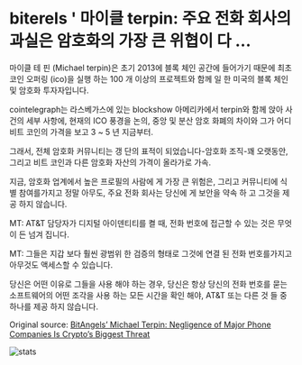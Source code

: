 # biterels ' 마이클 terpin: 주요 전화 회사의 과실은 암호화의 가장 큰 위협이 다 ...

마이클 테 핀 (Michael terpin)은 초기 2013에 블록 체인 공간에 들어가기 때문에 최초 코인 오퍼링 (ico)을 실행 하는 100 개 이상의 프로젝트와 함께 일 한 미국의 블록 체인 및 암호화 투자자입니다.

cointelegraph는 라스베가스에 있는 blockshow 아메리카에서 terpin와 함께 앉아 사건의 세부 사항에, 현재의 ICO 풍경을 논의, 중앙 및 분산 암호 화폐의 차이와 그가 어디 비트 코인의 가격을 보고 3 ~ 5 년 지금부터.

그래서, 전체 암호화 커뮤니티는 갱 단의 표적이 되었습니다-암호화 조직-꽤 오랫동안, 그리고 비트 코인과 다른 암호화 자산의 가격이 올라가로 가속.

지금, 암호화 업계에서 높은 프로필의 사람에 게 가장 큰 위험은, 그리고 커뮤니티에 식별 참여를가지고 정말 아무도, 주요 전화 회사는 당신에 게 보안을 약속 하 고 그것을 제공 하지 않습니다.

MT: AT&T 담당자가 디지털 아이덴티티를 켤 때, 전화 번호에 접근할 수 있는 것은 무엇이 든 넘겨 집니다.

MT: 그들은 지갑 보다 훨씬 광범위 한 검증의 형태로 그것에 연결 된 전화 번호를가지고 아무것도 액세스할 수 있습니다.

당신은 어떤 이유로 그들을 사용 해야 하는 경우, 당신은 항상 당신의 전화 번호를 묻는 소프트웨어의 어떤 조각을 사용 하는 모든 시간을 확인 해야, AT&T 또는 다른 것 들 중 하나를 제공 하지 않습니다.

Original source: [BitAngels’ Michael Terpin: Negligence of Major Phone Companies Is Crypto’s Biggest Threat](https://cointelegraph.com/news/bitangels-michael-terpin-negligence-of-major-phone-companies-is-cryptos-biggest-threat)

![stats](https://c.statcounter.com/11760860/0/a89fa40b/1/ "stats")